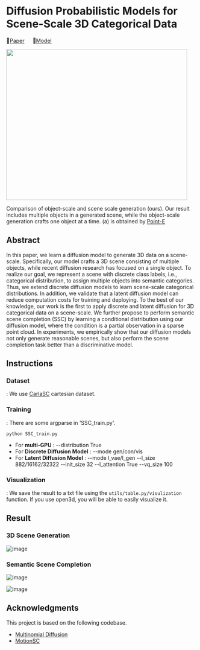 # Diffusion Probabilistic Models for Scene-Scale 3D Categorical Data

📌[Paper](http://arxiv.org/abs/2301.00527)        📌[Model](https://drive.google.com/drive/folders/1iqfql5PjKIMn0a9ucnvud3Q9JdPxKZV3?usp=sharing)

<img src=https://user-images.githubusercontent.com/65997635/210452550-2c7c7c6d-7260-43ce-b4b6-18d3f15fccde.png width="480"
  height="400">

Comparison of object-scale and scene scale generation (ours). Our result includes multiple objects in a generated scene,
while the object-scale generation crafts one object at a time. (a) is obtained by [Point-E](https://github.com/openai/point-e)

## Abstract
In this paper, we learn a diffusion model to generate 3D data on a scene-scale. Specifically, our model crafts a 3D scene consisting of multiple objects, while recent diffusion research has focused on a single object. To realize our goal, we represent a scene with discrete class labels, i.e., categorical distribution, to assign multiple objects into semantic categories. Thus, we extend discrete diffusion models to learn scene-scale categorical distributions. In addition, we validate that a latent diffusion model can reduce computation costs for training and deploying. To the best of our knowledge, our work is the first to apply discrete and latent diffusion for 3D categorical data on a scene-scale. We further propose to perform semantic scene completion (SSC) by learning a conditional distribution using our diffusion model, where the condition is a partial observation in a sparse point cloud. In experiments, we empirically show that our diffusion models not only generate reasonable scenes, but also perform the scene completion task better than a discriminative model. 


## Instructions
### Dataset
: We use [CarlaSC](https://umich-curly.github.io/CarlaSC.github.io/download/) cartesian dataset.

### Training
: There are some argparse in 'SSC_train.py'.
    
    python SSC_train.py 
    
- For **multi-GPU** : --distribution True
- For **Discrete Diffusion Model** : --mode gen/con/vis
- For **Latent Diffusion Model** : --mode l_vae/l_gen --l_size 882/16162/32322 --init_size 32 --l_attention True --vq_size 100

### Visualization
: We save the result to a txt file using the `utils/table.py/visulization` function. 
If you use open3d, you will be able to easily visualize it.

## Result
### 3D Scene Generation
![image](https://github.com/zoomin-lee/scene-scale-diffusion/blob/main/images/3D_scene_generation.png?raw=true)

### Semantic Scene Completion
![image](https://github.com/zoomin-lee/scene-scale-diffusion/blob/main/images/table4.PNG?raw=true)


![image](https://github.com/zoomin-lee/scene-scale-diffusion/blob/main/images/semantic_scene_completion.png?raw=true)


## Acknowledgments
This project is based on the following codebase.
- [Multinomial Diffusion](https://github.com/ehoogeboom/multinomial_diffusion/tree/9d907a60536ad793efd6d2a6067b3c3d6ba9fce7)
- [MotionSC](https://github.com/UMich-CURLY/3DMapping)
